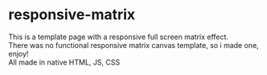 # responsive-matrix
This is a template page with a responsive full screen matrix effect.<br>
There was no functional responsive matrix canvas template, so i made one, enjoy!<br>
All made in native HTML, JS, CSS<br>

